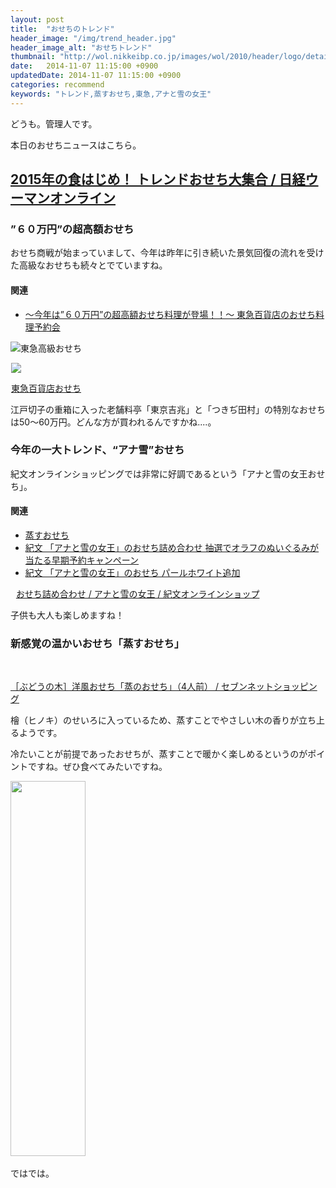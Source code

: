 ```yaml
---
layout: post
title:  "おせちのトレンド"
header_image: "/img/trend_header.jpg"
header_image_alt: "おせちトレンド"
thumbnail: "http://wol.nikkeibp.co.jp/images/wol/2010/header/logo/detail_header_november.png"
date:   2014-11-07 11:15:00 +0900
updatedDate: 2014-11-07 11:15:00 +0900
categories: recommend
keywords: "トレンド,蒸すおせち,東急,アナと雪の女王"
---
```


どうも。管理人です。

本日のおせちニュースはこちら。

<!-- more -->

## [2015年の食はじめ！ トレンドおせち大集合 / 日経ウーマンオンライン](http://wol.nikkeibp.co.jp/article/column/20141104/193923/)

### ”６０万円”の超高額おせち

おせち商戦が始まっていまして、今年は昨年に引き続いた景気回復の流れを受けた高級なおせちも続々とでていますね。

#### 関連
* [～今年は”６０万円”の超高額おせち料理が登場！！～ 東急百貨店のおせち料理予約会](/news/2014-09-19/tokyu/)

![東急高級おせち](http://wol.nikkeibp.co.jp/article/column/20141104/193923/ph01.jpg)

<a href="http://ck.jp.ap.valuecommerce.com/servlet/referral?sid=3138644&pid=883082454" target="_blank" ><img src="http://ad.jp.ap.valuecommerce.com/servlet/gifbanner?sid=3138644&pid=883082454" height="1" width="1" border="0"><img src='http://www.tokyu-dept.co.jp/osechi/images/mainimage2014.jpg' border='0' /></a>

<a href="http://ck.jp.ap.valuecommerce.com/servlet/referral?sid=3138644&pid=883082454" target="_blank" ><img src="http://ad.jp.ap.valuecommerce.com/servlet/gifbanner?sid=3138644&pid=883082454" height="1" width="1" border="0">東急百貨店おせち</a>

江戸切子の重箱に入った老舗料亭「東京吉兆」と「つきぢ田村」の特別なおせちは50〜60万円。どんな方が買われるんですかね....。

### 今年の一大トレンド、“アナ雪”おせち

紀文オンラインショッピングでは非常に好調であるという「アナと雪の女王おせち」。

#### 関連
* [蒸すおせち](/news/2014-09-16/steamed_osechi/)
* [紀文 「アナと雪の女王」のおせち詰め合わせ 抽選でオラフのぬいぐるみが当たる早期予約キャンペーン](/recommend/2014-09-21/kibun_ana/)
* [紀文 「アナと雪の女王」のおせち パールホワイト追加](/recommend/2014-09-30/kibun_ana/)

<a href="http://px.a8.net/svt/ejp?a8mat=2BWFA4+7CCIWY+3304+BWGDT&a8ejpredirect=http%3A%2F%2Fwww.kibun-shop.com%2FSHOP%2F830.html" target="_blank">
<img border="0" alt="" src="http://www.kibun-shop.com/img/osechi2015/anna_p_04.jpg"></a>
<img border="0" width="1" height="1" src="http://www11.a8.net/0.gif?a8mat=2BWFA4+7CCIWY+3304+BWGDT" alt="">
<a href="http://px.a8.net/svt/ejp?a8mat=2BWFA4+7CCIWY+3304+BWGDT&a8ejpredirect=http%3A%2F%2Fwww.kibun-shop.com%2FSHOP%2F830.html" target="_blank">
おせち詰め合わせ / アナと雪の女王 / 紀文オンラインショップ</a>

子供も大人も楽しめますね！

### 新感覚の温かいおせち「蒸すおせち」

<a href="http://px.a8.net/svt/ejp?a8mat=2BY8A5+72TL8I+2N1Y+BWGDT&a8ejpredirect=http%3A%2F%2Fwww.7netshopping.jp%2Frelay%2Faffiliate%2FAnotherCompanyEntrance%2F%3FA8_PID%3Ds00000012319001%26VIEW_URL%3Dhttp%253A%252F%252Fedepart.7netshopping.jp%252Fss%252Fitem%252F00100010499999416280.html" target="_blank">
<img border="0" alt="" src="http://img.edepart.7netshopping.jp/contents/inc/001/item/001000104999994/00100010499999416280/spec_400_00100010499999416280.jpg"></a>
<img border="0" width="1" height="1" src="http://www19.a8.net/0.gif?a8mat=2BY8A5+72TL8I+2N1Y+BWGDT" alt="">

<a href="http://px.a8.net/svt/ejp?a8mat=2BY8A5+72TL8I+2N1Y+BWGDT&a8ejpredirect=http%3A%2F%2Fwww.7netshopping.jp%2Frelay%2Faffiliate%2FAnotherCompanyEntrance%2F%3FA8_PID%3Ds00000012319001%26VIEW_URL%3Dhttp%253A%252F%252Fedepart.7netshopping.jp%252Fss%252Fitem%252F00100010499999416280.html" target="_blank">［ぶどうの木］洋風おせち「蒸のおせち」（4人前） / セブンネットショッピング</a>

檜（ヒノキ）のせいろに入っているため、蒸すことでやさしい木の香りが立ち上るようです。

冷たいことが前提であったおせちが、蒸すことで暖かく楽しめるというのがポイントですね。ぜひ食べてみたいですね。

<a href="http://px.a8.net/svt/ejp?a8mat=2BY8A5+72TL8I+2N1Y+7ACG1" target="_blank">
<img border="0" width="120" height="600" alt="" src="http://www27.a8.net/svt/bgt?aid=141005165428&wid=003&eno=01&mid=s00000012319001224000&mc=1"></a>
<img border="0" width="1" height="1" src="http://www19.a8.net/0.gif?a8mat=2BY8A5+72TL8I+2N1Y+7ACG1" alt="">

ではでは。